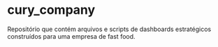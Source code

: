 # cury_company
Repositório que contém arquivos e scripts de dashboards estratégicos construídos para uma empresa de fast food. 
